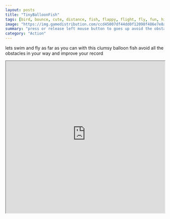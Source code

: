 ```yaml
---
layout: posts
title: "TinyBalloonFish"
tags: [bird, bounce, cute, distance, fish, flappy, flight, fly, fun, hiscores, jokes, kids, launch, relaxing, sea, free, online, games, oyna, game, free, games, play, play, games]
image: "https://img.gamedistribution.com/ccd45007df44dd0f12098f486e7e8a0f.jpg"
summary: "press or release left mouse button to goes up avoid the obstacles and swim or fly as far as you can controls left mouse button or space key to goes up  free online games oyna game free games play play games"
category: "Action"
---
```


lets swim and fly as far as you can with this clumsy balloon fish avoid all the obstacles in your way and improve your record

<iframe width="100%" height="480px;" src="https://flash.gamedistribution.com?game=ccd45007df44dd0f12098f486e7e8a0f"></iframe>